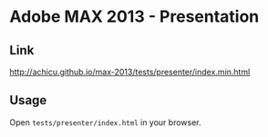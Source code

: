 Adobe MAX 2013 - Presentation
================

Link
-----
http://achicu.github.io/max-2013/tests/presenter/index.min.html

Usage
-----

Open `tests/presenter/index.html` in your browser.
